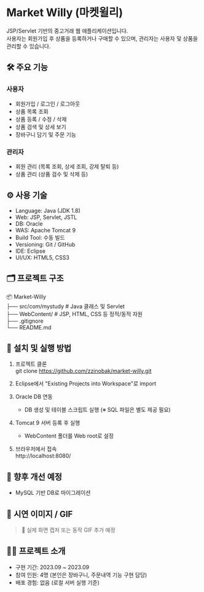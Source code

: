 # Market Willy (마켓윌리)

JSP/Servlet 기반의 중고거래 웹 애플리케이션입니다.  
사용자는 회원가입 후 상품을 등록하거나 구매할 수 있으며, 관리자는 사용자 및 상품을 관리할 수 있습니다.

## 🛠 주요 기능

### 사용자
- 회원가입 / 로그인 / 로그아웃
- 상품 목록 조회
- 상품 등록 / 수정 / 삭제
- 상품 검색 및 상세 보기
- 장바구니 담기 및 주문 기능

### 관리자
- 회원 관리 (목록 조회, 상세 조회, 강제 탈퇴 등)
- 상품 관리 (상품 검수 및 삭제 등)

## ⚙ 사용 기술

- Language: Java (JDK 1.8)
- Web: JSP, Servlet, JSTL
- DB: Oracle
- WAS: Apache Tomcat 9
- Build Tool: 수동 빌드
- Versioning: Git / GitHub
- IDE: Eclipse
- UI/UX: HTML5, CSS3

## 🗂 프로젝트 구조

📦 Market-Willy  
├── src/com/mystudy       # Java 클래스 및 Servlet  
├── WebContent/           # JSP, HTML, CSS 등 정적/동적 자원  
├── .gitignore  
└── README.md

## 🔧 설치 및 실행 방법

1. 프로젝트 클론  
   git clone https://github.com/zzinobak/market-willy.git

2. Eclipse에서 "Existing Projects into Workspace"로 import

3. Oracle DB 연동
   - DB 생성 및 테이블 스크립트 실행 (※ SQL 파일은 별도 제공 필요)

4. Tomcat 9 서버 등록 후 실행  
   - WebContent 폴더를 Web root로 설정

5. 브라우저에서 접속  
   http://localhost:8080/

## 🧩 향후 개선 예정

- MySQL 기반 DB로 마이그레이션

## 📸 시연 이미지 / GIF

> 📌 실제 화면 캡처 또는 동작 GIF 추가 예정

## 🙋🏻 프로젝트 소개

- 구현 기간: 2023.09 ~ 2023.09  
- 참여 인원: 4명 (본인은 장바구니, 주문내역 기능 구현 담당)  
- 배포 경험: 없음 (로컬 서버 실행 기준)
